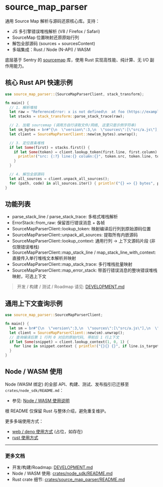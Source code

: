 # source_map_parser

通用 Source Map 解析与源码还原核心库。支持：

- JS 多引擎错误堆栈解析 (V8 / Firefox / Safari)
- SourceMap 位置映射还原原始行列
- 解包全部源码 (sources + sourcesContent)
- 多端集成：Rust / Node (N-API) / WASM

底层基于 Sentry 的 [sourcemap](https://crates.io/crates/sourcemap) 库，使用 Rust 实现高性能、纯计算、无 I/O 副作用能力。

## 核心 Rust API 快速示例

```rust
use source_map_parser::{SourceMapParserClient, stack_transform};

fn main() {
  // 1. 解析堆栈
  let raw = "ReferenceError: x is not defined\n  at foo (https://example.com/app.js:10:5)\n  @https://example.com/app.js:20:15";
  let stacks = stack_transform::parse_stack_trace(raw);

  // 2. 加载 sourcemap (调用方自行读取文件/网络, 这里只是示例字符串)
  let sm_bytes = br#"{\n  \"version\":3,\n  \"sources\":[\"src/a.js\"],\n  \"sourcesContent\":[\"function add(a,b) {\\n  return a+b;\\n}\\n\"],\n  \"names\":[],\n  \"mappings\": "AAAA"\n}"#;
  let client = SourceMapParserClient::new(sm_bytes).unwrap();

  // 3. 定位首条堆栈
  if let Some(first) = stacks.first() {
    if let Some(token) = client.lookup_token(first.line, first.column) {
      println!("src: {:?} line:{} column:{}", token.src, token.line, token.column);
    }
  }

  // 4. 解包全部源码
  let all_sources = client.unpack_all_sources();
  for (path, code) in all_sources.iter() { println!("{} => {} bytes", path, code.len()); }
}
```

## 功能列表

- parse_stack_line / parse_stack_trace: 多格式堆栈解析
- ErrorStack::from_raw: 保留首行错误消息 + 各帧
- SourceMapParserClient::lookup_token: 映射编译后行列到原始源码位置
- SourceMapParserClient::unpack_all_sources: 提取所有内嵌源码
- SourceMapParserClient::lookup_context: 通用行列 -> 上下文源码片段 (非仅限错误堆栈)
- SourceMapParserClient::map_stack_line / map_stack_line_with_context: 直接传入单行堆栈文本解析并映射
- SourceMapParserClient::map_stack_trace: 多行堆栈批量映射
- SourceMapParserClient::map_error_stack: 带首行错误消息的整块错误堆栈映射，可选上下文

> 开发 / 构建 / 测试 / Roadmap 请见: [DEVELOPMENT.md](./DEVELOPMENT.md)

## 通用上下文查询示例

```rust
use source_map_parser::SourceMapParserClient;

fn main() {
  let sm = br#"{\n  \"version\":3,\n  \"sources\":[\"src/a.js\"],\n  \"sourcesContent\":[\"fn1()\\nfn2()\\nfn3()\\n\\n\"],\n  \"names\":[],\n  \"mappings\": "AAAA"\n}"#;
  let client = SourceMapParserClient::new(sm).unwrap();
  // 查询编译后第 1 行列 0 对应的原始代码, 带前后 1 行上下文
  if let Some(snippet) = client.lookup_context(1, 0, 1) {
    for line in snippet.context { println!("{}{} {}", if line.is_target {">"} else {" "}, line.line, line.code); }
  }
}
```

## Node / WASM 使用

Node (WASM 绑定) 的全部 API、构建、测试、发布指引已迁移至 `crates/node_sdk/README.md`：

- 参见: [Node / WASM 使用说明](./crates/node_sdk/README.md)

根 README 仅保留 Rust 与整体介绍，避免重复维护。

更多多端使用方式：

- [web / deno 使用方式](./crates/web_pkg/README.md) (占位，如存在)
- [rust 使用方式](./crates/source_map_parser/README.md)

---

### 更多文档

- 开发/构建/Roadmap: [DEVELOPMENT.md](./DEVELOPMENT.md)
- Node / WASM 使用: [crates/node_sdk/README.md](./crates/node_sdk/README.md)
- Rust crate 细节: [crates/source_map_parser/README.md](./crates/source_map_parser/README.md)
